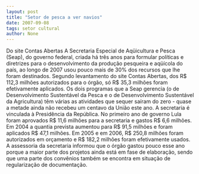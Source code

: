 ```yaml
---
layout: post
title: "Setor de pesca a ver navios"
date: 2007-09-08
tags: setor cultural
author: None
---
```

Do site Contas Abertas
A Secretaria Especial de Aq&uuml;icultura e Pesca (Seap), do governo federal, criada h&aacute; tr&ecirc;s anos para formular pol&iacute;ticas e diretrizes para o desenvolvimento da produ&ccedil;&atilde;o pesqueira e aq&uuml;&iacute;cola do pa&iacute;s, ao longo de 2007 usou pouco mais de 30% dos recursos que lhe foram destinados. Segundo levantamento do site Contas Abertas, dos R$ 112,3 milh&otilde;es autorizados para o &oacute;rg&atilde;o,&nbsp;s&oacute; R$ 35,3 milh&otilde;es foram efetivamente aplicados.
Os dois programas que a Seap gerencia (o de Desenvolvimento Sustent&aacute;vel da Pesca e o de Desenvolvimento Sustent&aacute;vel da Agricultura) t&ecirc;m v&aacute;rias as atividades que sequer sa&iacute;ram do zero - quase a metade ainda n&atilde;o recebeu um centavo da Uni&atilde;o este ano. A secretaria &eacute; vinculada &agrave; Presid&ecirc;ncia da Rep&uacute;blica.
No primeiro ano de governo Lula foram aprovados R$ 11,6 milh&otilde;es para a secretaria e&nbsp;gastos R$ 6,6 milh&otilde;es. Em&nbsp;2004 a quantia prevista aumentou para R$ 91,5 milh&otilde;es e foram aplicados R$ 47,1 milh&otilde;es. Em 2005 e em 2006, R$ 250,8 milh&otilde;es foram autorizados em or&ccedil;amento e R$ 182,2 milh&otilde;es foram efetivamente usados.
A assessoria da secretaria informou que o &oacute;rg&atilde;o gastou pouco esse ano porque a maior parte dos projetos ainda est&aacute; em fase de elabora&ccedil;&atilde;o, sendo que uma parte dos conv&ecirc;nios tamb&eacute;m se encontra em situa&ccedil;&atilde;o de regulariza&ccedil;&atilde;o de documenta&ccedil;&atilde;o. 